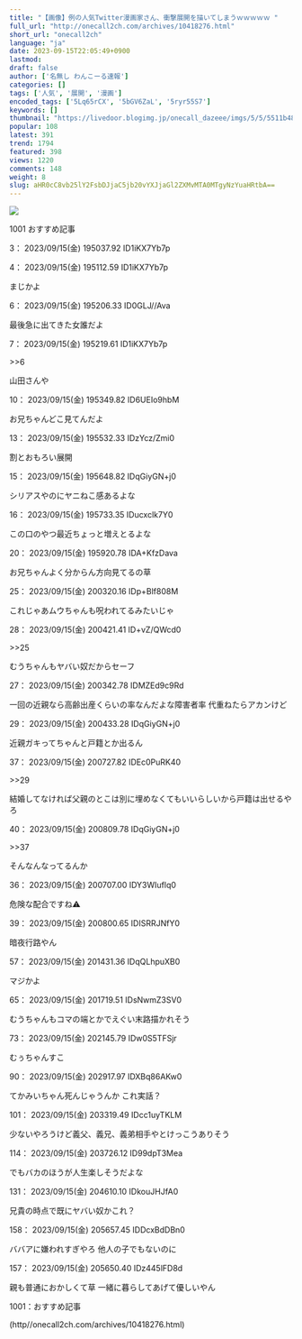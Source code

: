 ```yaml
---
title: "【画像】例の人気Twitter漫画家さん、衝撃展開を描いてしまうｗｗｗｗｗ "
full_url: "http://onecall2ch.com/archives/10418276.html"
short_url: "onecall2ch"
language: "ja"
date: 2023-09-15T22:05:49+0900
lastmod: 
draft: false
author: ['名無し わんこーる速報']
categories: []
tags: ['人気', '展開', '漫画']
encoded_tags: ['5Lq65rCX', '5bGV6ZaL', '5ryr55S7']
keywords: []
thumbnail: "https://livedoor.blogimg.jp/onecall_dazeee/imgs/5/5/5511b489-s.jpg"
popular: 108
latest: 391
trend: 1794
featured: 398
views: 1220
comments: 148
weight: 8
slug: aHR0cC8vb25lY2FsbDJjaC5jb20vYXJjaGl2ZXMvMTA0MTgyNzYuaHRtbA==
---
```


![](https://livedoor.blogimg.jp/onecall_dazeee/imgs/5/5/5511b489-s.jpg)

<div> <p class='name2'> 1001 おすすめ記事</p> <p class='name2'>3： 2023/09/15(金) 195037.92 ID1iKX7Yb7p</p><p class='name2'>4： 2023/09/15(金) 195112.59 ID1iKX7Yb7p</p><p class='onecall'> まじかよ </p> <p class='name2'>6： 2023/09/15(金) 195206.33 ID0GLJ//Ava</p><p class='onecall'> 最後急に出てきた女誰だよ </p> <p class='name2'>7： 2023/09/15(金) 195219.61 ID1iKX7Yb7p</p><p class='onecall'> <p class='anchor'>>>6</p> 山田さんや </p> <p class='name2'>10： 2023/09/15(金) 195349.82 ID6UEIo9hbM</p><p class='onecall'> お兄ちゃんどこ見てんだよ </p> <p class='name2'>13： 2023/09/15(金) 195532.33 IDzYcz/Zmi0</p><p class='onecall'><p> 割とおもろい展開 </p></p> <p class='name2'>15： 2023/09/15(金) 195648.82 IDqGiyGN+j0</p><p class='onecall'> シリアスやのにヤニねこ感あるよな </p> <p class='name2'>16： 2023/09/15(金) 195733.35 IDucxclk7Y0</p><p class='onecall'> この口のやつ最近ちょっと増えとるよな </p> <p class='name2'>20： 2023/09/15(金) 195920.78 IDA+KfzDava</p><p class='onecall'> お兄ちゃんよく分からん方向見てるの草 </p> <p class='name2'>25： 2023/09/15(金) 200320.16 IDp+Blf808M</p><p class='onecall'> これじゃあムウちゃんも呪われてるみたいじゃ </p> <p class='name2'>28： 2023/09/15(金) 200421.41 ID+vZ/QWcd0</p><p class='onecall'> <p class='anchor'>>>25</p> むうちゃんもヤバい奴だからセーフ </p> <p class='name2'>27： 2023/09/15(金) 200342.78 IDMZEd9c9Rd</p><p class='onecall'> 一回の近親なら高齢出産くらいの率なんだよな障害者率 代重ねたらアカンけど </p> <p class='name2'>29： 2023/09/15(金) 200433.28 IDqGiyGN+j0</p><p class='onecall'> 近親ガキってちゃんと戸籍とか出るん </p> <p class='name2'>37： 2023/09/15(金) 200727.82 IDEc0PuRK40</p><p class='onecall'> <p class='anchor'>>>29</p> 結婚してなければ父親のとこは別に埋めなくてもいいらしいから戸籍は出せるやろ </p> <p class='name2'>40： 2023/09/15(金) 200809.78 IDqGiyGN+j0</p><p class='onecall'> <p class='anchor'>>>37</p> そんなんなってるんか </p> <p class='name2'>36： 2023/09/15(金) 200707.00 IDY3WIuflq0</p><p class='onecall'><p> 危険な配合ですね⚠ </p></p> <p class='name2'>39： 2023/09/15(金) 200800.65 IDISRRJNfY0</p><p class='onecall'> 暗夜行路やん </p> <p class='name2'>57： 2023/09/15(金) 201431.36 IDqQLhpuXB0</p><p class='onecall'> マジかよ </p> <p class='name2'>65： 2023/09/15(金) 201719.51 IDsNwmZ3SV0</p><p class='onecall'><p> むうちゃんもコマの端とかでえぐい末路描かれそう </p></p> <p class='name2'>73： 2023/09/15(金) 202145.79 IDw0S5TFSjr</p><p class='onecall'> むぅちゃんすこ </p> <p class='name2'>90： 2023/09/15(金) 202917.97 IDXBq86AKw0</p><p class='onecall'> てかみいちゃん死んじゃうんか これ実話？ </p> <p class='name2'>101： 2023/09/15(金) 203319.49 IDcc1uyTKLM</p><p class='onecall'><p> 少ないやろうけど義父、義兄、義弟相手やとけっこうありそう </p></p> <p class='name2'>114： 2023/09/15(金) 203726.12 ID99dpT3Mea</p><p class='onecall'> でもバカのほうが人生楽しそうだよな </p> <p class='name2'>131： 2023/09/15(金) 204610.10 IDkouJHJfA0</p><p class='onecall'> 兄貴の時点で既にヤバい奴かこれ？ </p> <p class='name2'>158： 2023/09/15(金) 205657.45 IDDcxBdDBn0</p><p class='onecall'> ババアに嫌われすぎやろ 他人の子でもないのに </p> <p class='name2'>157： 2023/09/15(金) 205650.40 IDz445lFD8d</p><p class='onecall'><p> 親も普通におかしくて草 一緒に暮らしてあげて優しいやん </p></p> <p class='name2'>1001：おすすめ記事</p> </div>

(http//onecall2ch.com/archives/10418276.html)
